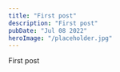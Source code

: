 ```yaml
---
title: "First post"
description: "First post"
pubDate: "Jul 08 2022"
heroImage: "/placeholder.jpg"
---
```


First post
